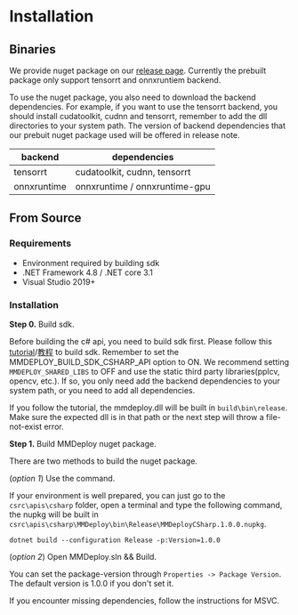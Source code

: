 # Installation

## Binaries

We provide nuget package on our [release page](https://github.com/open-mmlab/mmdeploy/releases). Currently the prebuilt package only support tensorrt and onnxruntiem backend.

To use the nuget package, you also need to download the backend dependencies. For example, if you want to use the tensorrt backend, you should install cudatoolkit, cudnn and tensorrt, remember to add the dll directories to your system path. The version of backend dependencies that our prebuit nuget package used will be offered in release note.

| backend     | dependencies                  |
| ----------- | ----------------------------- |
| tensorrt    | cudatoolkit, cudnn, tensorrt  |
| onnxruntime | onnxruntime / onnxruntime-gpu |

## From Source

### Requirements

- Environment required by building sdk
- .NET Framework 4.8 / .NET core 3.1
- Visual Studio 2019+

### Installation

**Step 0.** Build sdk.

Before building the c# api, you need to build sdk first. Please follow this [tutorial](../../../docs/en/build/windows.md)/[教程](../../../docs/zh_cn/build/windows.md) to build sdk. Remember to set the MMDEPLOY_BUILD_SDK_CSHARP_API option to ON. We recommend setting `MMDEPLOY_SHARED_LIBS` to OFF and use the static third party libraries(pplcv, opencv, etc.). If so, you only need add the backend dependencies to your system path, or you need to add all dependencies.

If you follow the tutorial, the mmdeploy.dll will be built in `build\bin\release`. Make sure the expected dll is in that path or the next step will throw a file-not-exist error.

**Step 1.** Build MMDeploy nuget package.

There are two methods to build the nuget package.

(*option 1*) Use the command.

If your environment is well prepared, you can just go to the `csrc\apis\csharp` folder, open a terminal and type the following command, the nupkg will be built in `csrc\apis\csharp\MMDeploy\bin\Release\MMDeployCSharp.1.0.0.nupkg`.

```shell
dotnet build --configuration Release -p:Version=1.0.0
```

(*option 2*) Open MMDeploy.sln && Build.

You can set the package-version through `Properties -> Package Version`. The default version is 1.0.0 if you don't set it.

If you encounter missing dependencies, follow the instructions for MSVC.
